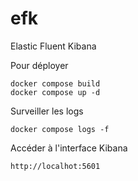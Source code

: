 # efk


Elastic Fluent Kibana


Pour déployer
```
docker compose build
docker compose up -d 

```

Surveiller les logs
```
docker compose logs -f
```


Accéder à l'interface Kibana
```
http://localhot:5601
```
